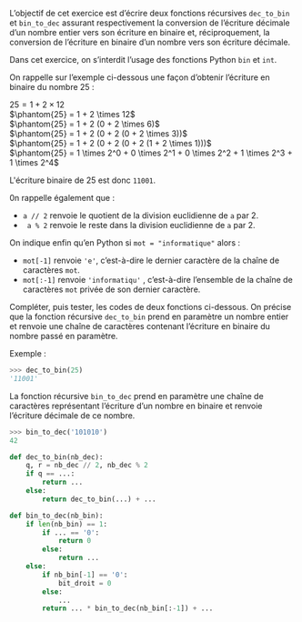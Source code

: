 L’objectif de cet exercice est d’écrire deux fonctions récursives `dec_to_bin` et
`bin_to_dec` assurant respectivement la conversion de l’écriture décimale d’un nombre
entier vers son écriture en binaire et, réciproquement, la conversion de l’écriture en
binaire d’un nombre vers son écriture décimale.

Dans cet exercice, on s’interdit l’usage des fonctions Python `bin` et `int`.

On rappelle sur l’exemple ci-dessous une façon d’obtenir l’écriture en binaire du
nombre 25 :

$25 = 1 + 2 \times 12$  
$\phantom{25} = 1 + 2 \times 12$  
$\phantom{25} = 1 + 2 (0 + 2 \times 6)$  
$\phantom{25} = 1 + 2 (0 + 2 (0 + 2 \times 3))$     
$\phantom{25} = 1 + 2 (0 + 2 (0 + 2 (1 + 2 \times 1)))$   
$\phantom{25} = 1 \times 2^0 + 0 \times 2^1 + 0 \times 2^2 + 1 \times 2^3 + 1 \times 2^4$   

L'écriture binaire de 25 est donc ```11001```.

0n rappelle également que :

- `a // 2` renvoie le quotient de la division euclidienne de `a` par 2.
- ` a % 2` renvoie le reste dans la division euclidienne de `a` par 2.

On indique enfin qu’en Python si `mot = "informatique"` alors :

- `mot[-1]` renvoie `'e'`, c’est-à-dire le dernier caractère de la chaîne de caractères `mot`.
- `mot[:-1]` renvoie `'informatiqu'` , c’est-à-dire l’ensemble de la chaîne de
caractères `mot` privée de son dernier caractère.

Compléter, puis tester, les codes de deux fonctions ci-dessous. 
On précise que la fonction récursive `dec_to_bin` prend en paramètre un nombre entier
et renvoie une chaîne de caractères contenant l’écriture en binaire du nombre passé en
paramètre.

Exemple :

```python
>>> dec_to_bin(25)
'11001'
```


La fonction récursive `bin_to_dec` prend en paramètre une chaîne de caractères
représentant l’écriture d’un nombre en binaire et renvoie l’écriture décimale de ce
nombre.

```python
>>> bin_to_dec('101010')
42
```


```python linenums='1'
def dec_to_bin(nb_dec):
    q, r = nb_dec // 2, nb_dec % 2
    if q == ...: 
        return ... 
    else:
        return dec_to_bin(...) + ... 

def bin_to_dec(nb_bin):
    if len(nb_bin) == 1:
        if ... == '0': 
            return 0
        else:
            return ... 
    else:
        if nb_bin[-1] == '0':
            bit_droit = 0
        else:
            ...
        return ... * bin_to_dec(nb_bin[:-1]) + ... 
```